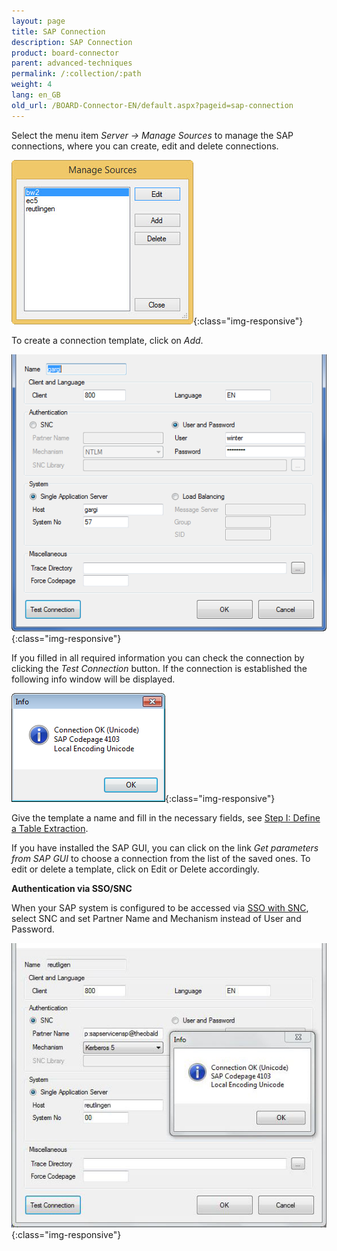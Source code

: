 ```yaml
---
layout: page
title: SAP Connection
description: SAP Connection
product: board-connector
parent: advanced-techniques
permalink: /:collection/:path
weight: 4
lang: en_GB
old_url: /BOARD-Connector-EN/default.aspx?pageid=sap-connection
---	
```


Select the menu item *Server -> Manage Sources* to manage the SAP connections, where you can create, edit and delete connections.

![Manage-Sources](/img/content/Manage-Sources.jpg){:class="img-responsive"} 

To create a connection template, click on *Add*.  

![SAP-Connection-02](/img/content/SAP-Connection-02.png){:class="img-responsive"}

If you filled in all required information you can check the connection by clicking the *Test Connection* button. If the connection is established the following info window will be displayed.

![SAP-Connection-03](/img/content/SAP-Connection-03.png){:class="img-responsive"}

Give the template a name and fill in the necessary fields, see [Step I: Define a Table Extraction]().

If you have installed the SAP GUI, you can click on the link *Get parameters from SAP GUI* to choose a connection from the list of the saved ones. To edit or delete a template, click on Edit or Delete accordingly.

**Authentication via SSO/SNC**

When your SAP system is configured to be accessed via [SSO with SNC](), select SNC and set Partner Name and Mechanism instead of User and Password. 

![SAP-Connection-04](/img/content/SAP-Connection-04.png){:class="img-responsive"}